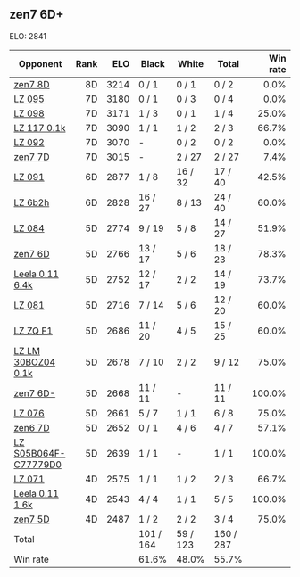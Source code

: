 ## zen7 6D+ ##

ELO: 2841

Opponent | Rank | ELO | Black | White | Total | Win rate
---------|-----:|----:|-------|-------|-------|-------:
[zen7 8D](zen7%208D.md) | 8D | 3214 | 0 / 1 | 0 / 1 | 0 / 2 | 0.0%
[LZ 095](LZ%20095.md) | 7D | 3180 | 0 / 1 | 0 / 3 | 0 / 4 | 0.0%
[LZ 098](LZ%20098.md) | 7D | 3171 | 1 / 3 | 0 / 1 | 1 / 4 | 25.0%
[LZ 117 0.1k](LZ%20117%200.1k.md) | 7D | 3090 | 1 / 1 | 1 / 2 | 2 / 3 | 66.7%
[LZ 092](LZ%20092.md) | 7D | 3070 | - | 0 / 2 | 0 / 2 | 0.0%
[zen7 7D](zen7%207D.md) | 7D | 3015 | - | 2 / 27 | 2 / 27 | 7.4%
[LZ 091](LZ%20091.md) | 6D | 2877 | 1 / 8 | 16 / 32 | 17 / 40 | 42.5%
[LZ 6b2h](LZ%206b2h.md) | 6D | 2828 | 16 / 27 | 8 / 13 | 24 / 40 | 60.0%
[LZ 084](LZ%20084.md) | 5D | 2774 | 9 / 19 | 5 / 8 | 14 / 27 | 51.9%
[zen7 6D](zen7%206D.md) | 5D | 2766 | 13 / 17 | 5 / 6 | 18 / 23 | 78.3%
[Leela 0.11 6.4k](Leela%200.11%206.4k.md) | 5D | 2752 | 12 / 17 | 2 / 2 | 14 / 19 | 73.7%
[LZ 081](LZ%20081.md) | 5D | 2716 | 7 / 14 | 5 / 6 | 12 / 20 | 60.0%
[LZ ZQ F1](LZ%20ZQ%20F1.md) | 5D | 2686 | 11 / 20 | 4 / 5 | 15 / 25 | 60.0%
[LZ LM 30BOZ04 0.1k](LZ%20LM%2030BOZ04%200.1k.md) | 5D | 2678 | 7 / 10 | 2 / 2 | 9 / 12 | 75.0%
[zen7 6D-](zen7%206D-.md) | 5D | 2668 | 11 / 11 | - | 11 / 11 | 100.0%
[LZ 076](LZ%20076.md) | 5D | 2661 | 5 / 7 | 1 / 1 | 6 / 8 | 75.0%
[zen6 7D](zen6%207D.md) | 5D | 2652 | 0 / 1 | 4 / 6 | 4 / 7 | 57.1%
[LZ S05B064F-C77779D0](LZ%20S05B064F-C77779D0.md) | 5D | 2639 | 1 / 1 | - | 1 / 1 | 100.0%
[LZ 071](LZ%20071.md) | 4D | 2575 | 1 / 1 | 1 / 2 | 2 / 3 | 66.7%
[Leela 0.11 1.6k](Leela%200.11%201.6k.md) | 4D | 2543 | 4 / 4 | 1 / 1 | 5 / 5 | 100.0%
[zen7 5D](zen7%205D.md) | 4D | 2487 | 1 / 2 | 2 / 2 | 3 / 4 | 75.0%
Total | | | 101 / 164 | 59 / 123 | 160 / 287 | 
Win rate| | | 61.6% | 48.0% | 55.7% | 
